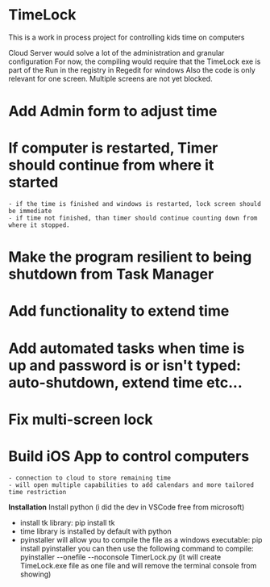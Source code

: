 # TimeLock
This is a work in process project for controlling kids time on computers

Cloud Server would solve a lot of the administration and granular configuration
For now, the compiling would require that the TimeLock exe is part of the Run in the registry in Regedit for windows
Also the code is only relevant for one screen. Multiple screens are not yet blocked.

# Add Admin form to adjust time
# If computer is restarted, Timer should continue from where it started
	- if the time is finished and windows is restarted, lock screen should be immediate
	- if time not finished, than timer should continue counting down from where it stopped.
# Make the program resilient to being shutdown from Task Manager
# Add functionality to extend time
# Add automated tasks when time is up and password is or isn't typed: auto-shutdown, extend time etc...
# Fix multi-screen lock
# Build iOS App to control computers
	- connection to cloud to store remaining time
	- will open multiple capabilities to add calendars and more tailored time restriction
	

**Installation**
Install python (i did the dev in VSCode free from microsoft)
  - install tk library: pip install tk
  - time library is installed by default with python
  - pyinstaller will allow you to compile the file as a windows executable: pip install pyinstaller
    you can then use the following command to compile: pyinstaller --onefile --noconsole TimerLock.py (it will create TimeLock.exe file as one file and will remove the terminal console from showing)
